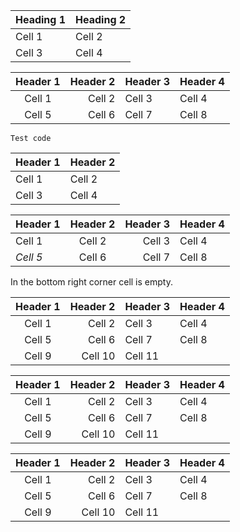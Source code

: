 | Heading 1 | Heading 2
| --------- | ---------
| Cell 1    | Cell 2
| Cell 3    | Cell 4

| Header 1 | Header 2 | Header 3 | Header 4 |
| :------: | -------: | :------- | -------- |
| Cell 1   | Cell 2   | Cell 3   | Cell 4   |
| Cell 5   | Cell 6   | Cell 7   | Cell 8   |

    Test code

Header 1 | Header 2
-------- | --------
Cell 1   | Cell 2
Cell 3   | Cell 4

Header 1|Header 2|Header 3|Header 4
:-------|:------:|-------:|--------
Cell 1  |Cell 2  |Cell 3  |Cell 4
*Cell 5*|Cell 6  |Cell 7  |Cell 8

In the bottom right corner cell is empty.

| Header 1 | Header 2 | Header 3 | Header 4 |
| :------: | -------: | :------- | -------- |
| Cell 1   | Cell 2   | Cell 3   | Cell 4   |
| Cell 5   | Cell 6   | Cell 7   | Cell 8   |
| Cell 9   | Cell 10  | Cell 11  |          |

| Header 1 | Header 2 | Header 3 | Header 4 
| :------: | -------: | :------- | -------- 
| Cell 1   | Cell 2   | Cell 3   | Cell 4   
| Cell 5   | Cell 6   | Cell 7   | Cell 8   
| Cell 9   | Cell 10  | Cell 11  |          

Header 1 | Header 2 | Header 3 | Header 4 
:------: | -------: | :------- | -------- 
Cell 1   | Cell 2   | Cell 3   | Cell 4   
Cell 5   | Cell 6   | Cell 7   | Cell 8   
Cell 9   | Cell 10  | Cell 11  |          
